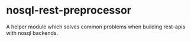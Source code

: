 nosql-rest-preprocessor
=======================

A helper module which solves common problems when building rest-apis with nosql backends.
